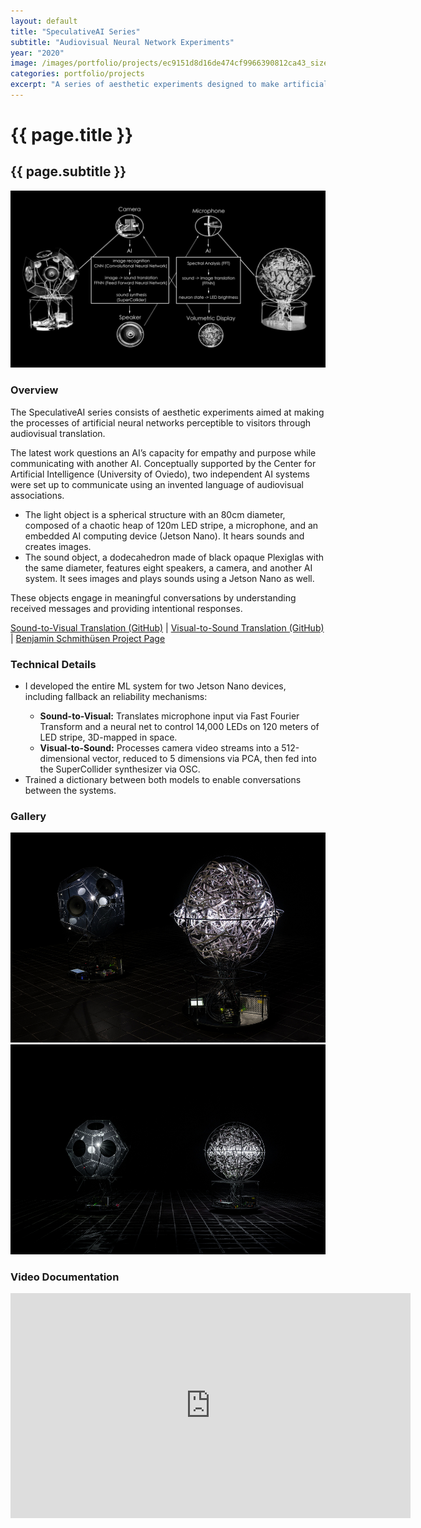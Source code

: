 ```yaml
---
layout: default
title: "SpeculativeAI Series"
subtitle: "Audiovisual Neural Network Experiments"
year: "2020"
image: /images/portfolio/projects/ec9151d8d16de474cf9966390812ca43_size_1200x1200.jpeg
categories: portfolio/projects
excerpt: "A series of aesthetic experiments designed to make artificial neural network processes perceptible to humans through audiovisual translation. The latest work explores AI empathy and communication using invented languages."
---
```

<div class="portfolio">
<h1>{{ page.title }}</h1>
<h2>{{ page.subtitle }}</h2>
<section>
<img src="/images/portfolio/projects/ec9151d8d16de474cf9966390812ca43_size_1200x1200.jpeg" alt="SpeculativeAI main image">
</section>
<section>
<h3>Overview</h3>
The SpeculativeAI series consists of aesthetic experiments aimed at making the processes of artificial neural networks perceptible to visitors through audiovisual translation.

The latest work questions an AI’s capacity for empathy and purpose while communicating with another AI. Conceptually supported by the Center for Artificial Intelligence (University of Oviedo), two independent AI systems were set up to communicate using an invented language of audiovisual associations.
<p>
<ul>
<li>The light object is a spherical structure with an 80cm diameter, composed of a chaotic heap of 120m LED stripe, a microphone, and an embedded AI computing device (Jetson Nano). It hears sounds and creates images.</li>
<li>The sound object, a dodecahedron made of black opaque Plexiglas with the same diameter, features eight speakers, a camera, and another AI system. It sees images and plays sounds using a Jetson Nano as well.</li>
</ul>
</p>
These objects engage in meaningful conversations by understanding received messages and providing intentional responses.
<p>
</p>
<p>
<a href="https://github.com/birkschmithuesen/SpeculativeAI_Interspace" target="_blank">Sound-to-Visual Translation (GitHub)</a> | 
<a href="https://github.com/birkschmithuesen/SpeculativeAI_Dodeca" target="_blank">Visual-to-Sound Translation (GitHub)</a> | 
<a href="https://www.birkschmithuesen.com/_speculativeAI" target="_blank">Benjamin Schmithüsen Project Page</a>
</p>
</section>
<section>
<h3>Technical Details</h3>
<ul>
<li>I developed the entire ML system for two Jetson Nano devices, including fallback an reliability mechanisms:</li>
  <ul>
    <li><b>Sound-to-Visual:</b> Translates microphone input via Fast Fourier Transform and a neural net to control 14,000 LEDs on 120 meters of LED stripe, 3D-mapped in space.</li>
    <li><b>Visual-to-Sound:</b> Processes camera video streams into a 512-dimensional vector, reduced to 5 dimensions via PCA, then fed into the SuperCollider synthesizer via OSC.</li>
  </ul>
<li>Trained a dictionary between both models to enable conversations between the systems.</li>
</ul>
</section>
<section>
<h3>Gallery</h3>
<img src="/images/portfolio/projects/c1ad3a7f6c5fb71015b87c184832cc2c_size_1000x1000.jpeg" alt="SpeculativeAI image 1">
<img src="/images/portfolio/projects/dd5f915ad1b2d130c3925ff88ed0df16_size_1000x1000.jpeg" alt="SpeculativeAI image 2">
</section>
<section>
<h3>Video Documentation</h3>
<iframe title="vimeo-player" src="https://player.vimeo.com/video/366300020?h=d61127ab15" width="640" height="360" frameborder="0"    allowfullscreen></iframe>
</section>
</div>